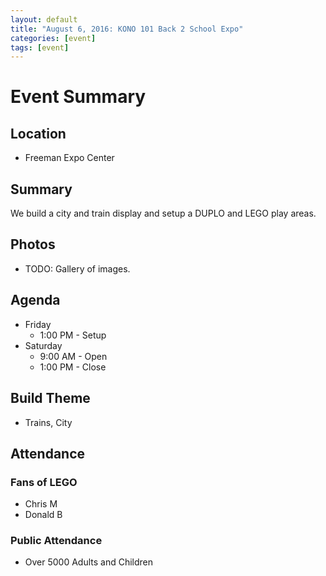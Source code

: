 ```yaml
---
layout: default
title: "August 6, 2016: KONO 101 Back 2 School Expo"
categories: [event]
tags: [event]
---
```


# Event Summary

## Location

- Freeman Expo Center

## Summary

We build a city and train display and setup a DUPLO and LEGO play areas.

## Photos

- TODO: Gallery of images.

## Agenda

- Friday
  - 1:00 PM - Setup
- Saturday
  - 9:00 AM - Open
  - 1:00 PM - Close

## Build Theme

- Trains, City

## Attendance

### Fans of LEGO

- Chris M
- Donald B

### Public Attendance

- Over 5000 Adults and Children

